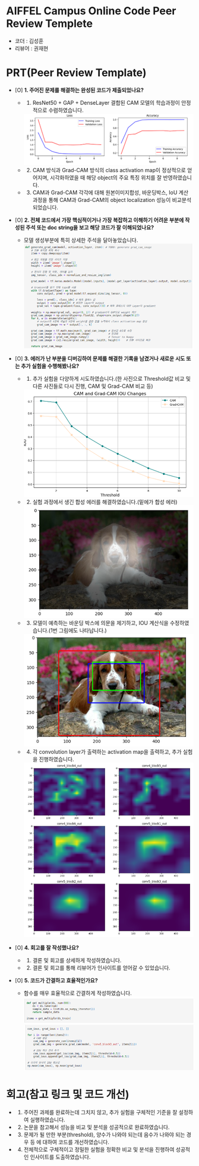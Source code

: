 # AIFFEL Campus Online Code Peer Review Templete
- 코더 : 김성훈
- 리뷰어 : 권재현


# PRT(Peer Review Template)
- [O]  **1. 주어진 문제를 해결하는 완성된 코드가 제출되었나요?**
    - 1. ResNet50 + GAP + DenseLayer 결합된 CAM 모델의 학습과정이 안정적으로 수렴하였습니다.
      <img src = "https://github.com/bluegold75/AIFFEL_QUEST_RS/blob/main/image/sam_1.png?raw=true">
    - 2. CAM 방식과 Grad-CAM 방식의 class activation map이 정상적으로 얻어지며, 시각화하였을 때 해당 object의 주요 특징 위치를 잘 반영하였습니다.
    - 3. CAM과 Grad-CAM 각각에 대해 원본이미지합성, 바운딩박스, IoU 계산 과정을 통해 CAM과 Grad-CAM의 object localization 성능이 비교분석되었습니다.

- [O]  **2. 전체 코드에서 가장 핵심적이거나 가장 복잡하고 이해하기 어려운 부분에 작성된 
주석 또는 doc string을 보고 해당 코드가 잘 이해되었나요?**
    - 모델 생성부분에 특히 상세한 주석을 달아놓았습니다.
      <img src = "https://github.com/bluegold75/AIFFEL_QUEST_RS/blob/main/image/sam_6.png?raw=true">

        
- [O]  **3. 에러가 난 부분을 디버깅하여 문제를 해결한 기록을 남겼거나
새로운 시도 또는 추가 실험을 수행해봤나요?**
    - 1. 추가 실험을 다양하게 시도하였습니다.(한 사진으로 Threshold값 비교 및 다른 사진들로 다시 진행, CAM 및 Grad-CAM 비교 등)
      <img src = "https://github.com/bluegold75/AIFFEL_QUEST_RS/blob/main/image/sam_4.png?raw=true">
    - 2. 실험 과정에서 생긴 합성 에러를 해결하였습니다.(밑에가 합성 에러)
      <img src = "https://github.com/bluegold75/AIFFEL_QUEST_RS/blob/main/image/sam_2.png?raw=true">
    - 3. 모델이 예측하는 바운딩 박스에 의문을 제기하고, IOU 계산식을 수정하였습니다.(1번 그림에도 나타납니다.)
      <img src = "https://github.com/bluegold75/AIFFEL_QUEST_RS/blob/main/image/sam_3.png?raw=true">
    - 4. 각 convolution layer가 출력하는 activation map을 출력하고, 추가 실험을 진행하였습니다.
      <img src = "https://github.com/bluegold75/AIFFEL_QUEST_RS/blob/main/image/sam_5.png?raw=true">
        
- [O]  **4. 회고를 잘 작성했나요?**
    - 1. 결론 및 회고를 상세하게 작성하였습니다.
    - 2. 결론 및 회고를 통해 리뷰어가 인사이트를 얻어갈 수 있었습니다.
        
- [O]  **5. 코드가 간결하고 효율적인가요?**
    - 함수를 매우 효율적으로 간결하게 작성하였습니다.
      <img src = "https://github.com/bluegold75/AIFFEL_QUEST_RS/blob/main/image/sam_7.png?raw=true">
      <img src = "https://github.com/bluegold75/AIFFEL_QUEST_RS/blob/main/image/sam_8.png?raw=true">


# 회고(참고 링크 및 코드 개선)
- 1. 주어진 과제를 완료하는데 그치지 않고, 추가 실험을 구체적인 기준을 잘 설정하여 실행하였습니다.
- 2. 논문을 참고해서 성능을 비교 및 분석을 성공적으로 완료하였습니다.
- 3. 문제가 될 만한 부분(threshold), 양수가 나와야 되는데 음수가 나와야 되는 경우 등 에 대하여 코드를 개선하였습니다.
- 4. 전체적으로 구체적이고 정밀한 실험을 정확한 비교 및 분석을 진행하여 성공적인 인사이트를 도출하였습니다.
